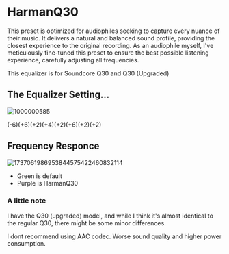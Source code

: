 # HarmanQ30
This preset is optimized for audiophiles seeking to capture every nuance of their music. It delivers a natural and balanced sound profile, providing the closest experience to the original recording. As an audiophile myself, I've meticulously fine-tuned this preset to ensure the best possible listening experience, carefully adjusting all frequencies.

This equalizer is for Soundcore Q30 and Q30 (Upgraded)

## The Equalizer Setting...
![1000000585](https://github.com/user-attachments/assets/61883535-d34a-4d26-b393-741286f620f4)

(-6)(+6)(+2)(+4)(+2)(+6)(+2)(+2)

## Frequency Responce
![1737061986953844575422460832114](https://github.com/user-attachments/assets/a1865227-8dff-45bf-8b36-d9d874073686)
- Green is default
- Purple is HarmanQ30

### A little note
I have the Q30 (upgraded) model, and while I think it's almost identical to the regular Q30, there might be some minor differences. 

I dont recommend using AAC codec. Worse sound quality and higher power consumption.
